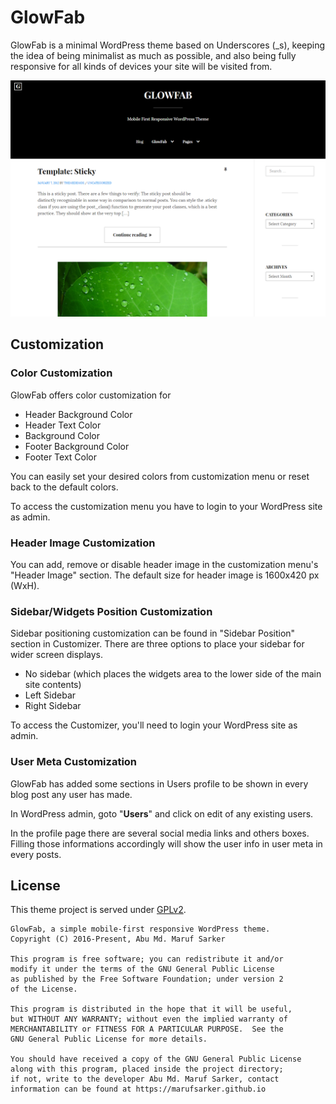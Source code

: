 # GlowFab

GlowFab is a minimal WordPress theme based on Underscores (_s), keeping the idea of being minimalist as much as possible, and also being fully responsive for all kinds of devices your site will be visited from.

![GlowFab - WordPress Theme](screenshot.png)

## Customization

### Color Customization

GlowFab offers color customization for
- Header Background Color
- Header Text Color
- Background Color
- Footer Background Color
- Footer Text Color

You can easily set your desired colors from customization menu or reset back to the default colors.

To access the customization menu you have to login to your WordPress site as admin.

### Header Image Customization

You can add, remove or disable header image in the customization menu's "Header Image" section.
The default size for header image is 1600x420 px (WxH).

### Sidebar/Widgets Position Customization

Sidebar positioning customization can be found in "Sidebar Position" section in Customizer. There are three options to place your sidebar for wider screen displays.

- No sidebar (which places the widgets area to the lower side of the main site contents)
- Left Sidebar
- Right Sidebar

To access the Customizer, you'll need to login your WordPress site as admin.

### User Meta Customization

GlowFab has added some sections in Users profile to be shown in every blog post any user has made.

In WordPress admin, goto "**Users**" and click on edit of any existing users.

In the profile page there are several social media links and others boxes. Filling those informations accordingly will show the user info in user meta in every posts.

## License

This theme project is served under [GPLv2](http://www.gnu.org/licenses/gpl-2.0.html).

```
GlowFab, a simple mobile-first responsive WordPress theme.
Copyright (C) 2016-Present, Abu Md. Maruf Sarker

This program is free software; you can redistribute it and/or
modify it under the terms of the GNU General Public License
as published by the Free Software Foundation; under version 2
of the License.

This program is distributed in the hope that it will be useful,
but WITHOUT ANY WARRANTY; without even the implied warranty of
MERCHANTABILITY or FITNESS FOR A PARTICULAR PURPOSE.  See the
GNU General Public License for more details.

You should have received a copy of the GNU General Public License
along with this program, placed inside the project directory;
if not, write to the developer Abu Md. Maruf Sarker, contact
information can be found at https://marufsarker.github.io
```
